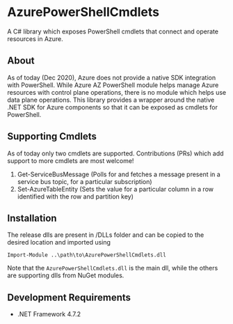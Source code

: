 # AzurePowerShellCmdlets
A C# library which exposes PowerShell cmdlets that connect and operate resources in Azure.

## About

As of today (Dec 2020), Azure does not provide a native SDK integration with PowerShell. While Azure AZ PowerShell module helps manage Azure resources with control plane operations, there is no module which helps use data plane operations. This library provides a wrapper around the native .NET SDK for Azure components so that it can be exposed as cmdlets for PowerShell.

## Supporting Cmdlets

As of today only two cmdlets are supported. Contributions (PRs) which add support to more cmdlets are most welcome!

1. Get-ServiceBusMessage (Polls for and fetches a message present in a service bus topic, for a particular subscription)
2. Set-AzureTableEntity (Sets the value for a particular column in a row identified with the row and partition key)

## Installation

The release dlls are present in /DLLs folder and can be copied to the desired location and imported using

```
Import-Module ..\path\to\AzurePowerShellCmdlets.dll
```
Note that the `AzurePowerShellCmdlets.dll` is the main dll, while the others are supporting dlls from NuGet modules.

## Development Requirements

* .NET Framework 4.7.2